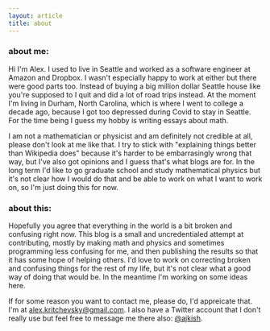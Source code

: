 ```yaml
---
layout: article
title: about
---
```


### about me:

Hi I'm Alex. I used to live in Seattle and worked as a software engineer at Amazon and Dropbox. I wasn't especially happy to work at either but there were good parts too. Instead of buying a big million dollar Seattle house like you're supposed to I quit and did a lot of road trips instead. At the moment I'm living in Durham, North Carolina, which is where I went to college a decade ago, because I got too depressed during Covid to stay in Seattle. For the time being I guess my hobby is writing essays about math.

I am not a mathematician or physicist and am definitely not credible at all, please don't look at me like that. I try to stick with "explaining things better than Wikipedia does" because it's harder to be embarrasingly wrong that way, but I've also got opinions and I guess that's what blogs are for. In the long term I'd like to go graduate school and study mathematical physics but it's not clear how I would do that and be able to work on what I want to work on, so I'm just doing this for now.

### about this:

Hopefully you agree that everything in the world is a bit broken and confusing right now. This blog is a small and uncredentialed attempt at contributing, mostly by making math and physics and sometimes programming less confusing for me, and then publishing the results so that it has some hope of helping others. I'd love to work on correcting broken and confusing things for the rest of my life, but it's not clear what a good way of doing that would be. In the meantime I'm working on some ideas here.

If for some reason you want to contact me, please do, I'd appreicate that. I'm at <alex.kritchevsky@gmail.com>. I also have a Twitter account that I don't really use but feel free to message me there also: [@ajkish](https://twitter.com/ajkish).